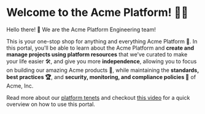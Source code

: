 # Welcome to the Acme Platform! 🎉🎉

Hello there! 👋 We are the Acme Platform Engineering team!

This is your one-stop shop for anything and everything Acme Platform 🚀. In this portal, you'll be able to learn about the Acme Platform and **create and manage projects using platform resources** that we’ve curated to make your life easier 🛠️, and give you more **independence**, allowing you to focus on building our amazing Acme products 🍒, while maintaining the **standards, best practices 🏆**, and **security, monitoring, and compliance policies 🔐** of Acme, Inc.

Read more about our [platform tenets](#) and checkout [this video](#) for a quick overview on how to use this portal.
